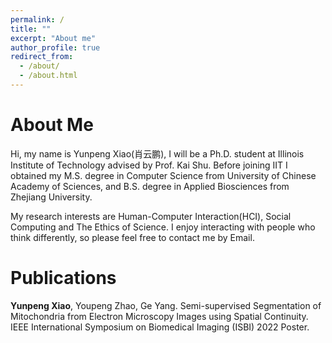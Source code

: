 ```yaml
---
permalink: /
title: ""
excerpt: "About me"
author_profile: true
redirect_from: 
  - /about/
  - /about.html
---
```


About Me
======

Hi, my name is Yunpeng Xiao(肖云鹏), I will be a Ph.D. student at Illinois Institute of Technology advised by Prof. Kai Shu. Before joining IIT I obtained my M.S. degree in Computer Science from University of Chinese Academy of Sciences, and B.S. degree in Applied Biosciences from Zhejiang University.

My research interests are Human-Computer Interaction(HCI), Social Computing and The Ethics of Science. I enjoy interacting with people who think differently, so please feel free to contact me by Email.

Publications
======
**Yunpeng Xiao**, Youpeng Zhao, Ge Yang. Semi-supervised Segmentation of Mitochondria from Electron Microscopy Images using Spatial Continuity. IEEE International Symposium on Biomedical Imaging (ISBI) 2022 Poster.

